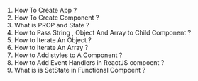 1. How To Create App ?
2. How To Create Component ?
3. What is PROP and State ?
4. How to Pass String , Object And Array to Child Component ?
5. How to Iterate An Object ?
6. How to Iterate An Array ?
7. How to Add styles to A Component ?
8. How to Add Event Handlers in ReactJS compoent ?
9. What is is SetState in Functional Compoent ?
